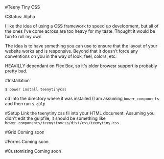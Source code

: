 #Teeny Tiny CSS

CStatus: Alpha

I like the idea of using a CSS framework to speed up development, but all of the ones I've come across are too heavy for my taste. Thought it would be fun to roll my own.

The idea is to have something you can use to ensure that the layout of your website works and is responsive. Beyond that it doesn't force any conventions on you in the way of look, feel, colors, etc.

HEAVILLY dependant on Flex Box, so it's older browesr support is probably pretty bad.

#Installation
```
$ bower install teenytinycss
```
cd into the directory where it was installed (I am assuming ``bower_components`` and then run ``$ gulp``

#Setup
Link the teenytiny.css fil into your HTML document. Assuming you didn't edit the gulpfile, it should be something like ``bower_components/teenytinycss/dist/css/teenytiny.css``

#Grid
Coming soon

#Forms
Coming soon

#Customizing
Coming soon



